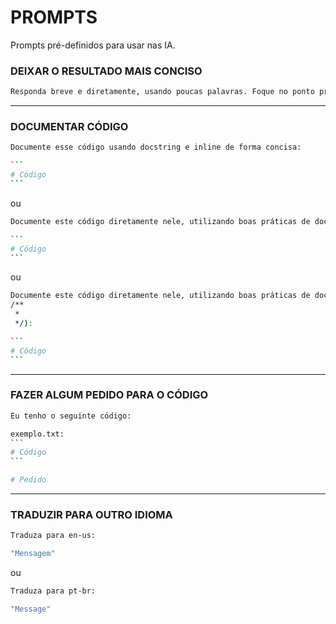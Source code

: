 # PROMPTS

Prompts pré-definidos para usar nas IA.

### DEIXAR O RESULTADO MAIS CONCISO

```bash
Responda breve e diretamente, usando poucas palavras. Foque no ponto principal sem elaboração ou perguntas adicionais.
```

---

### DOCUMENTAR CÓDIGO

``````bash
Documente esse código usando docstring e inline de forma concisa:

```
# Código
```
``````

ou

``````bash
Documente este código diretamente nele, utilizando boas práticas de documentação, de forma concisa e em pt-BR:

```
# Código
```
``````

ou

``````bash
Documente este código diretamente nele, utilizando boas práticas de documentação, de forma concisa, em pt-BR e documente apenas onde estiverem os comentários vazios (<!-- ... -->, // ...,
/**
 * 
 */):

```
# Código
```
``````

---

### FAZER ALGUM PEDIDO PARA O CÓDIGO

``````bash
Eu tenho o seguinte código:

exemplo.txt:
```
# Código
```

# Pedido
``````

---

### TRADUZIR PARA OUTRO IDIOMA

```bash
Traduza para en-us:

"Mensagem"
```

ou

```bash
Traduza para pt-br:

"Message"
```

